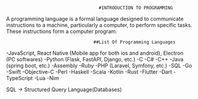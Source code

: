                                        #INTRODUCTION TO PROGRAMMING
A programming language is a formal language designed to communicate instructions to a machine, particularly a computer, to perform specific tasks. These instructions form a computer program.

                                     ##List Of Programming Languages 
-JavaScript, React Native (Mobile app for both ios and android), Electron (PC softwares)
-Python (Flask, FastAPI, Django, etc.)
-C
-C#
-C++
-Java (spring boot, etc.)
-Assembly
-Ruby
-PHP (Laravel, Symfony, etc.)
-SQL
-Go 
-Swift
-Objective-C
-Perl
-Haskell
-Scala
-Kotlin
-Rust
-Flutter
-Dart
-TypeScript
-Lua
-Nim

SQL -> Structured Query Language(Databases)